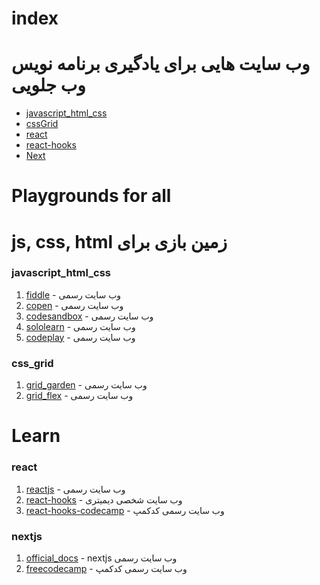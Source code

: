# index
# وب سایت هایی برای یادگیری برنامه نویس وب جلویی
* [javascript_html_css](#javascript_html_css)
* [cssGrid](#css_grid)
* [react](#react)
* [react-hooks](#react)
* [Next](#nextjs)

# Playgrounds for all

#  js, css, html زمین بازی برای

### javascript_html_css


1. [fiddle](https://jsfiddle.net/) - وب سایت رسمی
2. [copen](https://codepen.io/) - وب سایت رسمی
3. [codesandbox](https://codesandbox.io) - وب سایت رسمی
4. [sololearn](https://www.sololearn.com/compiler-playground/) - وب سایت رسمی
5. [codeplay](https://www.codeply.com/) - وب سایت رسمی


### css_grid
1. [grid_garden](https://cssgridgarden.com/) - وب سایت رسمی
2. [grid_flex](https://flexboxfroggy.com/) - وب سایت رسمی


# Learn


### react


1. [reactjs](https://reactjs.org/) - وب سایت رسمی
2. [react-hooks](https://dmitripavlutin.com/) - وب سایت شخصی دیمیتری
3. [react-hooks-codecamp](https://www.freecodecamp.org/news/introduction-to-react-hooks/) - وب سایت رسمی کدکمپ


### nextjs


1. [official_docs](https://nextjs.org/docs) - nextjs وب سایت رسمی
2. [freecodecamp](https://www.freecodecamp.org/news/nextjs-tutorial/) - وب سایت رسمی کدکمپ

